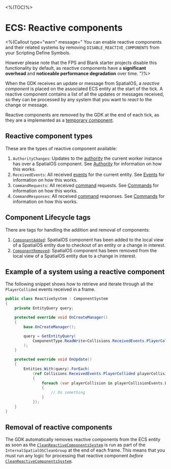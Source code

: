 <%(TOC)%>

# ECS: Reactive components

<%(Callout type="warn" message="
You can enable reactive components and their related systems by removing `DISABLE_REACTIVE_COMPONENTS` from your Scripting Define Symbols.

However please note that the FPS and Blank starter projects disable this functionality by default, as reactive components have a **significant overhead** and **noticeable performance degradation** over time.
")%>

When the GDK receives an update or message from SpatialOS, a _reactive component_  is placed on the associated ECS entity at the start of the tick. A reactive component contains a list of all the updates or messages received, so they can be processed by any system that you want to _react_ to the change or message.

Reactive components are removed by the GDK at the end of each tick, as they are a implemented as a [temporary component]({{urlRoot}}/reference/workflows/ecs/temporary-components).

## Reactive component types

These are the types of reactive component available:

1. `AuthorityChanges`: Updates to the [authority](https://docs.improbable.io/reference/latest/shared/design/understanding-access#understanding-read-and-write-access-authority) the current worker instance has over a SpatialOS component. See [Authority]({{urlRoot}}/reference/workflows/ecs/interaction/authority) for information on how this works.
1. `ReceivedEvents`: All received [events](https://docs.improbable.io/reference/latest/shared/design/object-interaction#events) for the current entity. See [Events]({{urlRoot}}/reference/workflows/ecs/interaction/events) for information on how this works.
1. `CommandRequests`: All received [command](https://docs.improbable.io/reference/latest/shared/design/commands) requests. See [Commands]({{urlRoot}}/reference/workflows/ecs/interaction/commands/component-commands) for information on how this works.
1. `CommandResponses`: All received [command](https://docs.improbable.io/reference/latest/shared/design/commands) responses. See [Commands]({{urlRoot}}/reference/workflows/ecs/interaction/commands/component-commands) for information on how this works.

## Component Lifecycle tags

There are tags for handling the addition and removal of components:

1. [`ComponentAdded`]({{urlRoot}}/api/reactive-components/component-added): SpatialOS component has been added to the local view of a SpatialOS entity due to checkout of an entity or a change in interest.
1. [`ComponentRemoved`]({{urlRoot}}/api/reactive-components/component-removed): SpatialOS component has been removed from the local view of a SpatialOS entity due to a change in interest.

## Example of a system using a reactive component

The following snippet shows how to retrieve and iterate through all the `PlayerCollided` events received in a frame.

```csharp
public class ReactiveSystem : ComponentSystem
{
    private EntityQuery query;

    protected override void OnCreateManager()
    {
        base.OnCreateManager();

        query = GetEntityQuery(
            ComponentType.ReadWrite<Collisions.ReceivedEvents.PlayerCollided>()
        );
    }

    protected override void OnUpdate()
    {
        Entities.With(query).ForEach(
            (ref Collisions.ReceivedEvents.PlayerCollided playerCollisionEvents) =>
            {
                foreach (var playerCollision in playerCollisionEvents.Events)
                {
                    // Do something
                }
            });
    }
}
```

## Removal of reactive components

The GDK automatically removes reactive components from the ECS entity as soon as the [`CleanReactiveComponentsSystem`]({{urlRoot}}/api/reactive-components/clean-reactive-components-system) is run as part of the `InternalSpatialOSCleanGroup` at the end of each frame. This means that you must run any logic for processing that reactive component _before_ [`CleanReactiveComponentsSystem`]({{urlRoot}}/api/reactive-components/clean-reactive-components-system).



